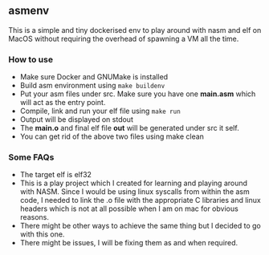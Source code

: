 ## asmenv

This is a simple and tiny dockerised env to play around with nasm and elf on  MacOS without
requiring the overhead of spawning a VM all the time.

### How to use

- Make sure Docker and GNUMake is installed
- Build asm environment using ``` make buildenv ```
- Put your asm files under src. Make sure you have one **main.asm** which will act as the entry point.
- Compile, link and run your elf file using ``` make run ```
- Output will be displayed on stdout
- The **main.o** and final elf file **out** will be generated under src it self.
- You can get rid of the above two files using make clean

### Some FAQs

- The target elf is elf32
- This is a play project which I created for learning and playing around with NASM. Since I would be using
  linux syscalls from within the asm code, I needed to link the .o file with the appropriate C libraries
  and linux headers which is not at all possible when I am on mac for obvious reasons.
- There might be other ways to achieve the same thing but I decided to go with this one.
- There might be issues, I will be fixing them as and when required.
